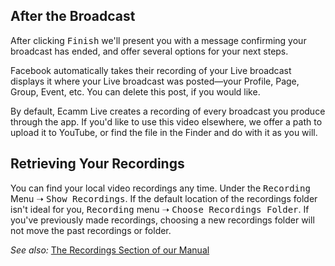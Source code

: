 ---
---
## After the Broadcast

After clicking <samp class="blue">Finish</samp> we'll present you with a message confirming your broadcast has ended, and offer several options for your next steps.

Facebook automatically takes their recording of your Live broadcast displays it where your Live broadcast was posted—your Profile, Page, Group, Event, etc. You can delete this post, if you would like.

By default, Ecamm Live creates a recording of every broadcast you produce through the app. If you'd like to use this video elsewhere, we offer a path to upload it to YouTube, or find the file in the Finder and do with it as you will.

## Retrieving Your Recordings

You can find your local video recordings any time. Under the <samp>Recording</samp> Menu ➝ <samp>Show Recordings</samp>. If the default location of the recordings folder isn't ideal for you, <samp>Recording</samp> menu ➝ <samp>Choose Recordings Folder</samp>. If you've previously made recordings, choosing a new recordings folder will not move the past recordings or folder.

_See also:_ [The Recordings Section of our Manual](/ecamm-live-manual/008-local-recordings)